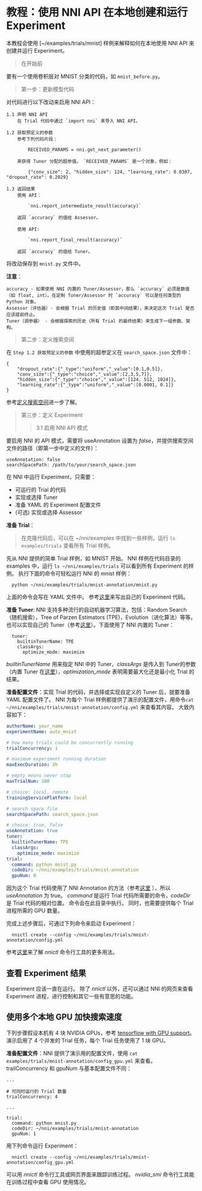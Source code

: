 # **教程：使用 NNI API 在本地创建和运行 Experiment**

本教程会使用 [~/examples/trials/mnist] 样例来解释如何在本地使用 NNI API 来创建并运行 Experiment。

> 在开始前

要有一个使用卷积层对 MNIST 分类的代码，如 `mnist_before.py`。

> 第一步：更新模型代码

对代码进行以下改动来启用 NNI API：

    1.1 声明 NNI API
        在 Trial 代码中通过 `import nni` 来导入 NNI API。
    
    1.2 获取预定义的参数
        参考下列代码片段： 
    
            RECEIVED_PARAMS = nni.get_next_parameter()
    
        来获得 Tuner 分配的超参值。 `RECEIVED_PARAMS` 是一个对象，例如：
    
            {"conv_size": 2, "hidden_size": 124, "learning_rate": 0.0307, "dropout_rate": 0.2029}
    
    1.3 返回结果
        使用 API：
    
            `nni.report_intermediate_result(accuracy)`
    
        返回 `accuracy` 的值给 Assessor。
    
        使用 API:
    
            `nni.report_final_result(accuracy)`
    
        返回 `accuracy` 的值给 Tuner。
    

将改动保存到 `mnist.py` 文件中。

**注意**：

    accuracy - 如果使用 NNI 内置的 Tuner/Assessor，那么 `accuracy` 必须是数值（如 float, int）。在定制 Tuner/Assessor 时 `accuracy` 可以是任何类型的 Python 对象。
    Assessor（评估器）- 会根据 Trial 的历史值（即其中间结果），来决定这次 Trial 是否应该提前终止。
    Tuner（调参器） - 会根据探索的历史（所有 Trial 的最终结果）来生成下一组参数、架构。
    

> 第二步：定义搜索空间

在 `Step 1.2 获取预定义的参数` 中使用的超参定义在 `search_space.json` 文件中：

    {
        "dropout_rate":{"_type":"uniform","_value":[0.1,0.5]},
        "conv_size":{"_type":"choice","_value":[2,3,5,7]},
        "hidden_size":{"_type":"choice","_value":[124, 512, 1024]},
        "learning_rate":{"_type":"uniform","_value":[0.0001, 0.1]}
    }
    

参考[定义搜索空间](../Tutorial/SearchSpaceSpec.md)进一步了解。

> 第三步：定义 Experiment
> 
> > 3.1 启用 NNI API 模式

要启用 NNI 的 API 模式，需要将 useAnnotation 设置为 *false*，并提供搜索空间文件的路径（即第一步中定义的文件）：

    useAnnotation: false
    searchSpacePath: /path/to/your/search_space.json
    

在 NNI 中运行 Experiment，只需要：

* 可运行的 Trial 的代码
* 实现或选择 Tuner
* 准备 YAML 的 Experiment 配置文件
* (可选) 实现或选择 Assessor

**准备 Trial**：

> 在克隆代码后，可以在 ~/nni/examples 中找到一些样例，运行 `ls examples/trials` 查看所有 Trial 样例。

先从 NNI 提供的简单 Trial 样例，如 MNIST 开始。 NNI 样例在代码目录的 examples 中，运行 `ls ~/nni/examples/trials` 可以看到所有 Experiment 的样例。 执行下面的命令可轻松运行 NNI 的 mnist 样例：

      python ~/nni/examples/trials/mnist-annotation/mnist.py
    

上面的命令会写在 YAML 文件中。 参考[这里](../TrialExample/Trials.md)来写出自己的 Experiment 代码。

**准备 Tuner**: NNI 支持多种流行的自动机器学习算法，包括：Random Search（随机搜索），Tree of Parzen Estimators (TPE)，Evolution（进化算法）等等。 也可以实现自己的 Tuner（参考[这里](../Tuner/CustomizeTuner.md)）。下面使用了 NNI 内置的 Tuner：

      tuner:
        builtinTunerName: TPE
        classArgs:
          optimize_mode: maximize
    

*builtinTunerName* 用来指定 NNI 中的 Tuner，*classArgs* 是传入到 Tuner的参数（内置 Tuner 在[这里](../Tuner/BuiltinTuner.md)），*optimization_mode* 表明需要最大化还是最小化 Trial 的结果。

**准备配置文件**：实现 Trial 的代码，并选择或实现自定义的 Tuner 后，就要准备 YAML 配置文件了。 NNI 为每个 Trial 样例都提供了演示的配置文件，用命令`cat ~/nni/examples/trials/mnist-annotation/config.yml` 来查看其内容。 大致内容如下：

```yaml
authorName: your_name
experimentName: auto_mnist

# how many trials could be concurrently running
trialConcurrency: 1

# maximum experiment running duration
maxExecDuration: 3h

# empty means never stop
maxTrialNum: 100

# choice: local, remote
trainingServicePlatform: local

# search space file
searchSpacePath: search_space.json

# choice: true, false
useAnnotation: true
tuner:
  builtinTunerName: TPE
  classArgs:
    optimize_mode: maximize
trial:
  command: python mnist.py
  codeDir: ~/nni/examples/trials/mnist-annotation
  gpuNum: 0
```

因为这个 Trial 代码使用了 NNI Annotation 的方法（参考[这里](../Tutorial/AnnotationSpec.md) ），所以*useAnnotation* 为 true。 *command* 是运行 Trial 代码所需要的命令，*codeDir* 是 Trial 代码的相对位置。 命令会在此目录中执行。 同时，也需要提供每个 Trial 进程所需的 GPU 数量。

完成上述步骤后，可通过下列命令来启动 Experiment：

      nnictl create --config ~/nni/examples/trials/mnist-annotation/config.yml
    

参考[这里](../Tutorial/Nnictl.md)来了解 *nnictl* 命令行工具的更多用法。

## 查看 Experiment 结果

Experiment 应该一直在运行。 除了 *nnictl* 以外，还可以通过 NNI 的网页来查看 Experiment 进程，进行控制和其它一些有意思的功能。

## 使用多个本地 GPU 加快搜索速度

下列步骤假设本机有 4 块 NVIDIA GPUs，参考 [tensorflow with GPU support](https://www.tensorflow.org/install/gpu)。 演示启用了 4 个并发的 Trial 任务，每个 Trial 任务使用了 1 块 GPU。

**准备配置文件**：NNI 提供了演示用的配置文件，使用 `cat examples/trials/mnist-annotation/config_gpu.yml` 来查看。 trailConcurrency 和 gpuNum 与基本配置文件不同：

    ...
    
    # 可同时运行的 Trial 数量
    trialConcurrency: 4
    
    ...
    
    trial:
      command: python mnist.py
      codeDir: ~/nni/examples/trials/mnist-annotation
      gpuNum: 1
    

用下列命令运行 Experiment：

      nnictl create --config ~/nni/examples/trials/mnist-annotation/config_gpu.yml
    

可以用 *nnictl* 命令行工具或网页界面来跟踪训练过程。 *nvidia_smi* 命令行工具能在训练过程中查看 GPU 使用情况。